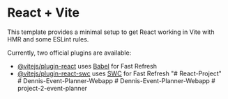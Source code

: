 # React + Vite

This template provides a minimal setup to get React working in Vite with HMR and some ESLint rules.

Currently, two official plugins are available:

- [@vitejs/plugin-react](https://github.com/vitejs/vite-plugin-react/blob/main/packages/plugin-react/README.md) uses [Babel](https://babeljs.io/) for Fast Refresh
- [@vitejs/plugin-react-swc](https://github.com/vitejs/vite-plugin-react-swc) uses [SWC](https://swc.rs/) for Fast Refresh
"# React-Project" 
#   D e n n i s - E v e n t - P l a n n e r - W e b a p p  
 #   D e n n i s - E v e n t - P l a n n e r - W e b a p p  
 #   p r o j e c t - 2 - e v e n t - p l a n n e r  
 